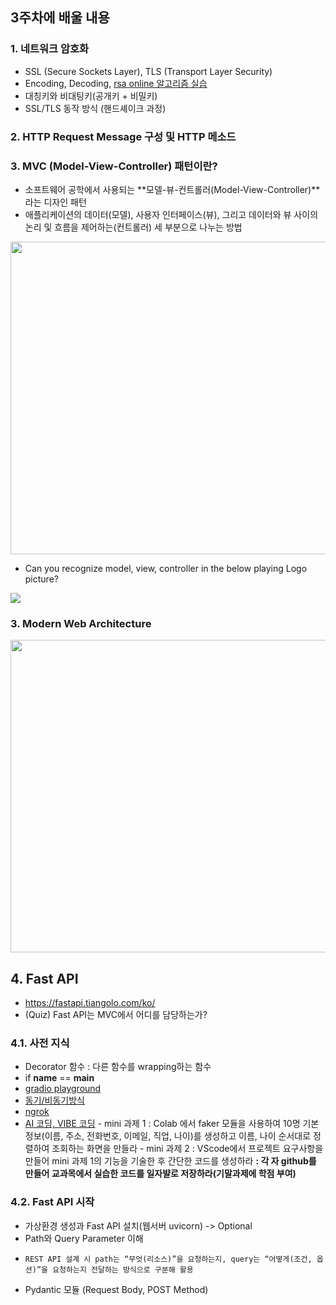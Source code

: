 ## 3주차에 배울 내용
### 1. 네트워크 암호화
- SSL (Secure Sockets Layer), TLS (Transport Layer Security)
- Encoding, Decoding, [rsa online 알고리즘 실습](https://www.devglan.com/online-tools/rsa-encryption-decryption)
- 대칭키와 비대팅키(공개키 + 비밀키)
- SSL/TLS 동작 방식 (핸드셰이크 과정)

### 2. HTTP Request Message 구성 및 HTTP 메소드

### 3. MVC (Model-View-Controller) 패턴이란?
- 소프트웨어 공학에서 사용되는 **모델-뷰-컨트롤러(Model-View-Controller)**라는 디자인 패턴
- 애플리케이션의 데이터(모델), 사용자 인터페이스(뷰), 그리고 데이터와 뷰 사이의 논리 및 흐름을 제어하는(컨트롤러) 세 부분으로 나누는 방법

<img src="https://tecoble.techcourse.co.kr/static/c73f913a7c220ec8cb3ee9a8579468b4/73a7d/mvc.avif" width="600" height="500">

- Can you recognize model, view, controller in the below playing Logo picture? 

![](https://images.unsplash.com/photo-1575364289437-fb1479d52732?w=600&auto=format&fit=crop&q=60&ixlib=rb-4.1.0&ixid=M3wxMjA3fDB8MHxzZWFyY2h8MTF8fCVFQiU4NiU4MCVFQiU4QiVBNHxlbnwwfHwwfHx8MA%3D%3D)

### 3. Modern Web Architecture
<img src="https://www.simform.com/wp-content/uploads/2021/05/webapparchitecture5.png" width="600" height="500">

## 4. Fast API
- https://fastapi.tiangolo.com/ko/
- (Quiz) Fast API는 MVC에서 어디를 담당하는가?
### 4.1. 사전 지식
  - Decorator 함수 : 다른 함수를 wrapping하는 함수
  - if __name__ == __main__
  - [gradio playground](https://www.gradio.app/playground)
  - [동기/비동기방식](https://github.com/ancestor9/2025_Fall_AI-Model-Operations-MLOps/blob/main/week03/1022_%EB%8F%99%EA%B8%B0_%EB%B9%84%EB%8F%99%EA%B8%B0%EB%B0%A9%EC%8B%9D.ipynb)
  - [ngrok](https://github.com/ancestor9/2025_Fall_AI-Model-Operations-MLOps/blob/main/week03/1126_gradio_Gracias.ipynb)
  - [AI 코딩, VIBE 코딩](https://www.youtube.com/watch?v=dpJ7-hhja1Q)
            - mini 과제 1 : Colab 에서 faker 모듈을 사용하여 10명 기본정보(이름, 주소, 전화번호, 이메일, 직업, 나이)를 생성하고 이름, 나이 순서대로 정렬하여 조회하는 화면을 만들라
            - mini 과제 2 : VScode에서 프로젝트 요구사항을 만들어 mini 과제 1의 기능을 기술한 후 간단한 코드를 생성하라
  **: 각 자 github를 만들어 교과목에서 실습한 코드를 일자뱔로 저장하라(기말과제에 학점 부여)**
### 4.2. Fast API 시작
- 가상환경 생성과 Fast API 설치(웹서버 uvicorn) -> Optional
- Path와 Query Parameter 이해
-     REST API 설계 시 path는 “무엇(리소스)”을 요청하는지, query는 “어떻게(조건, 옵션)”을 요청하는지 전달하는 방식으로 구분해 활용
- Pydantic 모듈 (Request Body, POST Method)
